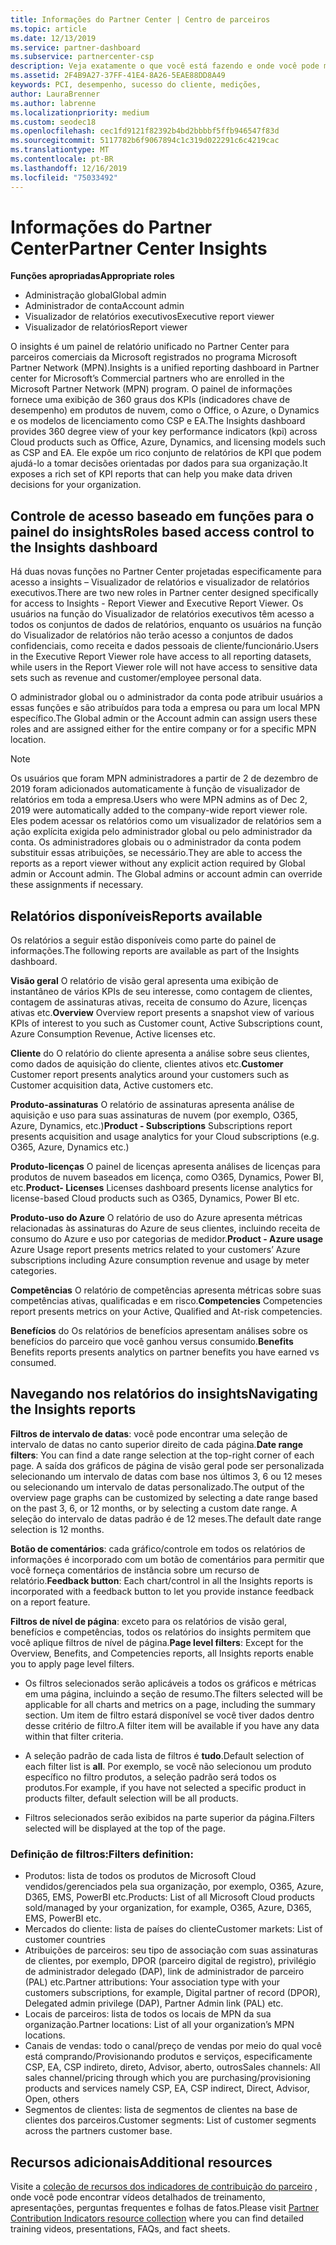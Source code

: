 ```yaml
---
title: Informações do Partner Center | Centro de parceiros
ms.topic: article
ms.date: 12/13/2019
ms.service: partner-dashboard
ms.subservice: partnercenter-csp
description: Veja exatamente o que você está fazendo e onde você pode melhorar em relação a suas vendas e implantação, bem como ao desenvolvimento para clientes
ms.assetid: 2F4B9A27-37FF-41E4-8A26-5EAE88DD8A49
keywords: PCI, desempenho, sucesso do cliente, medições,
author: LauraBrenner
ms.author: labrenne
ms.localizationpriority: medium
ms.custom: seodec18
ms.openlocfilehash: cec1fd9121f82392b4bd2bbbbf5ffb946547f83d
ms.sourcegitcommit: 5117782b6f9067894c1c319d022291c6c4219cac
ms.translationtype: MT
ms.contentlocale: pt-BR
ms.lasthandoff: 12/16/2019
ms.locfileid: "75033492"
---
```

# <a name="partner-center-insights"></a><span data-ttu-id="eec2f-104">Informações do Partner Center</span><span class="sxs-lookup"><span data-stu-id="eec2f-104">Partner Center Insights</span></span>

<span data-ttu-id="eec2f-105">**Funções apropriadas**</span><span class="sxs-lookup"><span data-stu-id="eec2f-105">**Appropriate roles**</span></span>
- <span data-ttu-id="eec2f-106">Administração global</span><span class="sxs-lookup"><span data-stu-id="eec2f-106">Global admin</span></span>
- <span data-ttu-id="eec2f-107">Administrador de conta</span><span class="sxs-lookup"><span data-stu-id="eec2f-107">Account admin</span></span>
- <span data-ttu-id="eec2f-108">Visualizador de relatórios executivos</span><span class="sxs-lookup"><span data-stu-id="eec2f-108">Executive report viewer</span></span>
- <span data-ttu-id="eec2f-109">Visualizador de relatórios</span><span class="sxs-lookup"><span data-stu-id="eec2f-109">Report viewer</span></span>

<span data-ttu-id="eec2f-110">O insights é um painel de relatório unificado no Partner Center para parceiros comerciais da Microsoft registrados no programa Microsoft Partner Network (MPN).</span><span class="sxs-lookup"><span data-stu-id="eec2f-110">Insights is a unified reporting dashboard in Partner center for Microsoft’s Commercial partners who are enrolled in the Microsoft Partner Network (MPN) program.</span></span> <span data-ttu-id="eec2f-111">O painel de informações fornece uma exibição de 360 graus dos KPIs (indicadores chave de desempenho) em produtos de nuvem, como o Office, o Azure, o Dynamics e os modelos de licenciamento como CSP e EA.</span><span class="sxs-lookup"><span data-stu-id="eec2f-111">The Insights dashboard provides 360 degree view of your key performance indicators (kpi) across Cloud products such as Office, Azure, Dynamics, and licensing models such as CSP and EA.</span></span> <span data-ttu-id="eec2f-112">Ele expõe um rico conjunto de relatórios de KPI que podem ajudá-lo a tomar decisões orientadas por dados para sua organização.</span><span class="sxs-lookup"><span data-stu-id="eec2f-112">It exposes a rich set of KPI reports that can help you make data driven decisions for your organization.</span></span> 

## <a name="roles-based-access-control-to-the-insights-dashboard"></a><span data-ttu-id="eec2f-113">Controle de acesso baseado em funções para o painel do insights</span><span class="sxs-lookup"><span data-stu-id="eec2f-113">Roles based access control to the Insights dashboard</span></span>

<span data-ttu-id="eec2f-114">Há duas novas funções no Partner Center projetadas especificamente para acesso a insights – Visualizador de relatórios e visualizador de relatórios executivos.</span><span class="sxs-lookup"><span data-stu-id="eec2f-114">There are two new roles in Partner center designed specifically for access to Insights - Report Viewer and Executive Report Viewer.</span></span>  <span data-ttu-id="eec2f-115">Os usuários na função do Visualizador de relatórios executivos têm acesso a todos os conjuntos de dados de relatórios, enquanto os usuários na função do Visualizador de relatórios não terão acesso a conjuntos de dados confidenciais, como receita e dados pessoais de cliente/funcionário.</span><span class="sxs-lookup"><span data-stu-id="eec2f-115">Users in the Executive Report Viewer role have access to all reporting datasets, while users in the Report Viewer role will not have access to sensitive data sets such as revenue and customer/employee personal data.</span></span> 

<span data-ttu-id="eec2f-116">O administrador global ou o administrador da conta pode atribuir usuários a essas funções e são atribuídos para toda a empresa ou para um local MPN específico.</span><span class="sxs-lookup"><span data-stu-id="eec2f-116">The Global admin or the Account admin can assign users these roles and are assigned either for the entire company or for a specific MPN location.</span></span>  

>[!Note] 
><span data-ttu-id="eec2f-117">Os usuários que foram MPN administradores a partir de 2 de dezembro de 2019 foram adicionados automaticamente à função de visualizador de relatórios em toda a empresa.</span><span class="sxs-lookup"><span data-stu-id="eec2f-117">Users who were MPN admins as of Dec 2, 2019 were automatically added to the company-wide report viewer role.</span></span> <span data-ttu-id="eec2f-118">Eles podem acessar os relatórios como um visualizador de relatórios sem a ação explícita exigida pelo administrador global ou pelo administrador da conta. Os administradores globais ou o administrador da conta podem substituir essas atribuições, se necessário.</span><span class="sxs-lookup"><span data-stu-id="eec2f-118">They are able to access the reports as a report viewer without any explicit action required by Global admin or Account admin. The Global admins or account admin can override these assignments if necessary.</span></span> 

## <a name="reports-available"></a><span data-ttu-id="eec2f-119">Relatórios disponíveis</span><span class="sxs-lookup"><span data-stu-id="eec2f-119">Reports available</span></span>

<span data-ttu-id="eec2f-120">Os relatórios a seguir estão disponíveis como parte do painel de informações.</span><span class="sxs-lookup"><span data-stu-id="eec2f-120">The following reports are available as part of the Insights dashboard.</span></span>

<span data-ttu-id="eec2f-121">**Visão geral**    O relatório de visão geral apresenta uma exibição de instantâneo de vários KPIs de seu interesse, como contagem de clientes, contagem de assinaturas ativas, receita de consumo do Azure, licenças ativas etc.</span><span class="sxs-lookup"><span data-stu-id="eec2f-121">**Overview**    Overview report presents a snapshot view of various KPIs of interest to you such as Customer count, Active Subscriptions count, Azure Consumption Revenue, Active licenses etc.</span></span>

<span data-ttu-id="eec2f-122">**Cliente** do O relatório do cliente apresenta a análise sobre seus clientes, como dados de aquisição do cliente, clientes ativos etc.</span><span class="sxs-lookup"><span data-stu-id="eec2f-122">**Customer** Customer report presents analytics around your customers such as Customer acquisition data, Active customers etc.</span></span> 

<span data-ttu-id="eec2f-123">**Produto-assinaturas**     O relatório de assinaturas apresenta análise de aquisição e uso para suas assinaturas de nuvem (por exemplo, O365, Azure, Dynamics, etc.)</span><span class="sxs-lookup"><span data-stu-id="eec2f-123">**Product - Subscriptions**     Subscriptions report presents acquisition and usage analytics for your Cloud subscriptions (e.g. O365, Azure, Dynamics etc.)</span></span> 

<span data-ttu-id="eec2f-124">**Produto-licenças**   O painel de licenças apresenta análises de licenças para produtos de nuvem baseados em licença, como O365, Dynamics, Power BI, etc.</span><span class="sxs-lookup"><span data-stu-id="eec2f-124">**Product- Licenses**   Licenses dashboard presents license analytics for license-based Cloud products such as O365, Dynamics, Power BI etc.</span></span>

<span data-ttu-id="eec2f-125">**Produto-uso do Azure**   O relatório de uso do Azure apresenta métricas relacionadas às assinaturas do Azure de seus clientes, incluindo receita de consumo do Azure e uso por categorias de medidor.</span><span class="sxs-lookup"><span data-stu-id="eec2f-125">**Product - Azure usage**   Azure Usage report presents metrics related to your customers’ Azure subscriptions including Azure consumption revenue and usage by meter categories.</span></span>

<span data-ttu-id="eec2f-126">**Competências**    O relatório de competências apresenta métricas sobre suas competências ativas, qualificadas e em risco.</span><span class="sxs-lookup"><span data-stu-id="eec2f-126">**Competencies**    Competencies report presents metrics on your Active, Qualified and At-risk competencies.</span></span>

<span data-ttu-id="eec2f-127">**Benefícios** do    Os relatórios de benefícios apresentam análises sobre os benefícios do parceiro que você ganhou versus consumido.</span><span class="sxs-lookup"><span data-stu-id="eec2f-127">**Benefits**    Benefits reports presents analytics on partner benefits you have earned vs consumed.</span></span>

## <a name="navigating-the-insights-reports"></a><span data-ttu-id="eec2f-128">Navegando nos relatórios do insights</span><span class="sxs-lookup"><span data-stu-id="eec2f-128">Navigating the Insights reports</span></span> 


<span data-ttu-id="eec2f-129">**Filtros de intervalo de datas**: você pode encontrar uma seleção de intervalo de datas no canto superior direito de cada página.</span><span class="sxs-lookup"><span data-stu-id="eec2f-129">**Date range filters**: You can find a date range selection at the top-right corner of each page.</span></span> <span data-ttu-id="eec2f-130">A saída dos gráficos de página de visão geral pode ser personalizada selecionando um intervalo de datas com base nos últimos 3, 6 ou 12 meses ou selecionando um intervalo de datas personalizado.</span><span class="sxs-lookup"><span data-stu-id="eec2f-130">The output of the overview page graphs can be customized by selecting a date range based on the past 3, 6, or 12 months, or by selecting a custom date range.</span></span> <span data-ttu-id="eec2f-131">A seleção do intervalo de datas padrão é de 12 meses.</span><span class="sxs-lookup"><span data-stu-id="eec2f-131">The default date range selection is 12 months.</span></span> 


<span data-ttu-id="eec2f-132">**Botão de comentários**: cada gráfico/controle em todos os relatórios de informações é incorporado com um botão de comentários para permitir que você forneça comentários de instância sobre um recurso de relatório.</span><span class="sxs-lookup"><span data-stu-id="eec2f-132">**Feedback button**: Each chart/control in all the Insights reports is incorporated with a feedback button to let you provide instance feedback on a report feature.</span></span> 

 
<span data-ttu-id="eec2f-133">**Filtros de nível de página**: exceto para os relatórios de visão geral, benefícios e competências, todos os relatórios do insights permitem que você aplique filtros de nível de página.</span><span class="sxs-lookup"><span data-stu-id="eec2f-133">**Page level filters**: Except for the Overview, Benefits, and Competencies reports, all Insights reports enable you to apply page level filters.</span></span> 

- <span data-ttu-id="eec2f-134">Os filtros selecionados serão aplicáveis a todos os gráficos e métricas em uma página, incluindo a seção de resumo.</span><span class="sxs-lookup"><span data-stu-id="eec2f-134">The filters selected will be applicable for all charts and metrics on a page, including the summary section.</span></span> <span data-ttu-id="eec2f-135">Um item de filtro estará disponível se você tiver dados dentro desse critério de filtro.</span><span class="sxs-lookup"><span data-stu-id="eec2f-135">A filter item will be available if you have any data within that filter criteria.</span></span> 

- <span data-ttu-id="eec2f-136">A seleção padrão de cada lista de filtros é **tudo**.</span><span class="sxs-lookup"><span data-stu-id="eec2f-136">Default selection of each filter list is **all**.</span></span> <span data-ttu-id="eec2f-137">Por exemplo, se você não selecionou um produto específico no filtro produtos, a seleção padrão será todos os produtos.</span><span class="sxs-lookup"><span data-stu-id="eec2f-137">For example, if you have not selected a specific product in products filter, default selection will be all products.</span></span>

- <span data-ttu-id="eec2f-138">Filtros selecionados serão exibidos na parte superior da página.</span><span class="sxs-lookup"><span data-stu-id="eec2f-138">Filters selected will be displayed at the top of the page.</span></span> 

 ### <a name="filters-definition"></a><span data-ttu-id="eec2f-139">Definição de filtros:</span><span class="sxs-lookup"><span data-stu-id="eec2f-139">Filters definition:</span></span>

- <span data-ttu-id="eec2f-140">Produtos: lista de todos os produtos de Microsoft Cloud vendidos/gerenciados pela sua organização, por exemplo, O365, Azure, D365, EMS, PowerBI etc.</span><span class="sxs-lookup"><span data-stu-id="eec2f-140">Products: List of all Microsoft Cloud products sold/managed by your organization, for example,  O365, Azure, D365, EMS, PowerBI etc.</span></span>
- <span data-ttu-id="eec2f-141">Mercados do cliente: lista de países do cliente</span><span class="sxs-lookup"><span data-stu-id="eec2f-141">Customer markets: List of customer countries</span></span>
- <span data-ttu-id="eec2f-142">Atribuições de parceiros: seu tipo de associação com suas assinaturas de clientes, por exemplo, DPOR (parceiro digital de registro), privilégio de administrador delegado (DAP), link de administrador de parceiro (PAL) etc.</span><span class="sxs-lookup"><span data-stu-id="eec2f-142">Partner attributions: Your association type with your customers subscriptions, for example,  Digital partner of record (DPOR), Delegated admin privilege (DAP), Partner Admin link (PAL) etc.</span></span> 
- <span data-ttu-id="eec2f-143">Locais de parceiros: lista de todos os locais de MPN da sua organização.</span><span class="sxs-lookup"><span data-stu-id="eec2f-143">Partner locations: List of all your organization’s MPN locations.</span></span> 
- <span data-ttu-id="eec2f-144">Canais de vendas: todo o canal/preço de vendas por meio do qual você está comprando/Provisionando produtos e serviços, especificamente CSP, EA, CSP indireto, direto, Advisor, aberto, outros</span><span class="sxs-lookup"><span data-stu-id="eec2f-144">Sales channels: All sales channel/pricing through which you are purchasing/provisioning products and services namely CSP, EA, CSP indirect, Direct, Advisor, Open, others</span></span>
- <span data-ttu-id="eec2f-145">Segmentos de clientes: lista de segmentos de clientes na base de clientes dos parceiros.</span><span class="sxs-lookup"><span data-stu-id="eec2f-145">Customer segments: List of customer segments across the partners customer base.</span></span>



## <a name="additional-resources"></a><span data-ttu-id="eec2f-146">Recursos adicionais</span><span class="sxs-lookup"><span data-stu-id="eec2f-146">Additional resources</span></span>

<span data-ttu-id="eec2f-147">Visite a [coleção de recursos dos indicadores de contribuição do parceiro](https://partner.microsoft.com/asset/collection/pci-learn#/) , onde você pode encontrar vídeos detalhados de treinamento, apresentações, perguntas frequentes e folhas de fatos.</span><span class="sxs-lookup"><span data-stu-id="eec2f-147">Please visit [Partner Contribution Indicators resource collection](https://partner.microsoft.com/asset/collection/pci-learn#/) where you can find detailed training videos, presentations, FAQs, and fact sheets.</span></span> 




